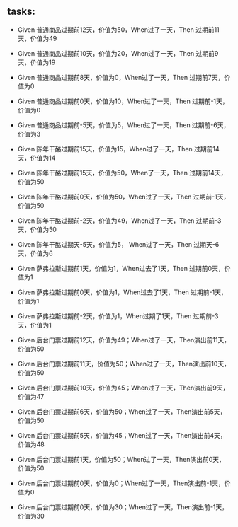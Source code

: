 ## tasks:
- Given 普通商品过期前12天，价值为50，When过了一天，Then 过期前11天，价值为49
- Given 普通商品过期前10天，价值为20，When过了一天，Then 过期前9天，价值为19
- Given 普通商品过期前8天，价值为0，When过了一天，Then 过期前7天，价值为0
- Given 普通商品过期前0天，价值为10，When过了一天，Then 过期前-1天，价值为0 
- Given 普通商品过期前-5天，价值为5，When过了一天，Then 过期前-6天，价值为3

- Given 陈年干酪过期前15天，价值为15，When过了一天，Then 过期前14天，价值为14
- Given 陈年干酪过期前15天，价值为50，When了一天，Then 过期前14天，价值为50
- Given 陈年干酪过期前0天，价值为50，When过了一天，Then 过期前-1天，价值为50
- Given 陈年干酪过期前-2天，价值为49，When过了一天，Then 过期前-3天，价值为50
- Given 陈年干酪过期天-5天，价值为5， When过了一天，Then 过期天-6天，价值为6

- Given 萨弗拉斯过期前1天，价值为1，When过去了1天，Then 过期前0天，价值为1
- Given 萨弗拉斯过期前0天，价值为1，When过去了1天，Then 过期前-1天，价值为1
- Given 萨弗拉斯过期前-2天，价值为1，When过期了1天，Then 过期前-3天，价值为1
    
- Given 后台门票过期前12天，价值为49；When过了一天，Then演出前11天，价值为50
- Given 后台门票过期前11天，价值为50；When过了一天，Then演出前10天，价值为50
- Given 后台门票过期前10天，价值为45；When过了一天，Then演出前9天，价值为47
- Given 后台门票过期前6天，价值为50；When过了一天，Then演出前5天，价值为50
- Given 后台门票过期前5天，价值为45；When过了一天，Then演出前4天，价值为48
- Given 后台门票过期前1天，价值为50；When过了一天，Then演出前0天，价值为50
- Given 后台门票过期前0天，价值为0；When过了一天，Then演出前-1天，价值为0
- Given 后台门票过期前0天，价值为30；When过了一天，Then演出前-1天，价值为30


